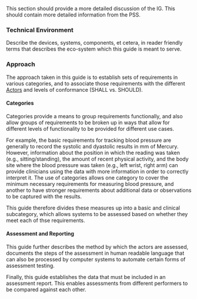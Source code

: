 This section should provide a more detailed discussion of the IG.  This should contain more detailed information from the PSS.

### Technical Environment
Describe the devices, systems, components, et cetera, in reader friendly terms that describes the eco-system which this guide is meant to serve.

### Approach
The approach taken in this guide is to establish sets of requirements in various categories,
and to associate those requirements with the different [Actors](actors.html) and levels
of conformance (SHALL vs. SHOULD).

#### Categories
Categories provide a means to group requirements functionally, and also allow groups
of requirements to be broken up in ways that allow for different levels of functionality
to be provided for different use cases.

For example, the basic requirements for tracking blood pressure are generally to record
the systolic and dyastolic results in mm of Mercury.  However, information about the
position in which the reading was taken (e.g., sitting/standing), the amount of recent
physical activity, and the body site where the blood pressure was taken (e.g., left wrist,
right arm) can provide clinicians using the data with more information in order to correctly
interpret it.  The use of categories allows one category to cover the minimum necessary
requirements for measuring blood pressure, and another to have stronger requirements
about additional data or observations to be captured with the results.

This guide therefore divides these measures up into a basic and clinical subcategory,
which allows systems to be assessed based on whether they meet each of thse requirements.

#### Assessment and Reporting
This guide further describes the method by which the actors are assessed, documents
the steps of the assessment in human readable language that can also be processed by
computer systems to automate certain forms of assessment testing.

Finally, this guide establishes the data that must be included in an assessment report.
This enables assessments from different performers to be compared against each other.